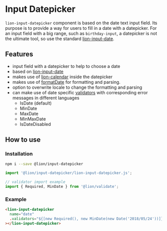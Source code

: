 # Input Datepicker

`lion-input-datepicker` component is based on the date text input field. Its purpose is to provide a way for users to fill in a date with a datepicker.
For an input field with a big range, such as `birthday-input`, a datepicker is not the ultimate tool, so use the standard [lion-input-date](../input-date).

## Features

- input field with a datepicker to help to choose a date
- based on [lion-input-date](../input-date)
- makes use of [lion-calendar](../calendar) inside the datepicker
- makes use of [formatDate](../localize/docs/date.md) for formatting and parsing.
- option to overwrite locale to change the formatting and parsing
- can make use of date specific [validators](../validate/docs/DefaultValidators.md) with corresponding error messages in different languages
  - IsDate (default)
  - MinDate
  - MaxDate
  - MinMaxDate
  - IsDateDisabled

## How to use

### Installation

```sh
npm i --save @lion/input-datepicker
```

```js
import '@lion/input-datepicker/lion-input-datepicker.js';

// validator import example
import { Required, MinDate } from '@lion/validate';
```

### Example

```html
<lion-input-datepicker
  name="date"
  .validators="${[new Required(), new MinDate(new Date('2018/05/24'))]}"
></lion-input-datepicker>
```
